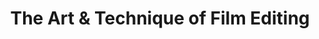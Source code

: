 ---
layout: course
title: The Art & Technique of Film Editing
educator: Tom Cross
image: /assets/images/courses/art-technique-of-film-editing.jpg
course_url: https://www.mzed.com/courses/the-art-technique-of-film-editing
description: Oscar-winning editor Tom Cross shares professional film editing techniques through detailed scene breakdowns from La La Land, Whiplash, and more.
lessons: 45
runtime: 8h 14m
position: 33
topics: editing, filmmaking
show_stats: true
show_pricing: true
--- 